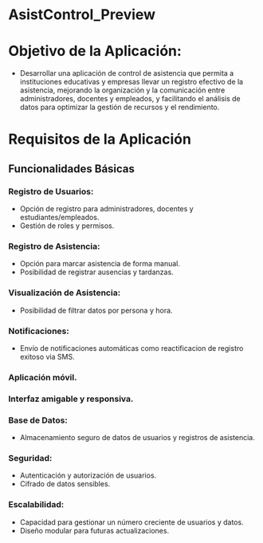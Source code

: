 # AsistControl_Preview

# Objetivo de la Aplicación:
- Desarrollar una aplicación de control de asistencia que permita a instituciones educativas y empresas llevar un registro efectivo de la asistencia, mejorando la organización y la comunicación entre administradores, docentes y empleados, y facilitando el análisis de datos para optimizar la gestión de recursos y el rendimiento.

# Requisitos de la Aplicación
## Funcionalidades Básicas
### Registro de Usuarios:
- Opción de registro para administradores, docentes y estudiantes/empleados.
- Gestión de roles y permisos.

### Registro de Asistencia:
- Opción para marcar asistencia de forma manual. 
- Posibilidad de registrar ausencias y tardanzas.

### Visualización de Asistencia:
- Posibilidad de filtrar datos por persona y hora.

### Notificaciones:
- Envío de notificaciones automáticas como reactificacion de registro exitoso via SMS.

### Aplicación móvil.
### Interfaz amigable y responsiva.

### Base de Datos:
- Almacenamiento seguro de datos de usuarios y registros de asistencia.


### Seguridad:
- Autenticación y autorización de usuarios.
- Cifrado de datos sensibles.

### Escalabilidad:
- Capacidad para gestionar un número creciente de usuarios y datos.
- Diseño modular para futuras actualizaciones.


